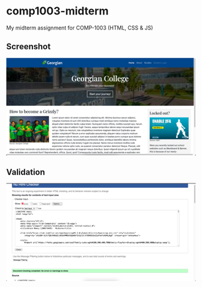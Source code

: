 # comp1003-midterm
My midterm assignment for COMP-1003 (HTML, CSS &amp; JS)

## Screenshot
![screenshot](./screenshot.png)

## Validation
![validation](./validation.png)